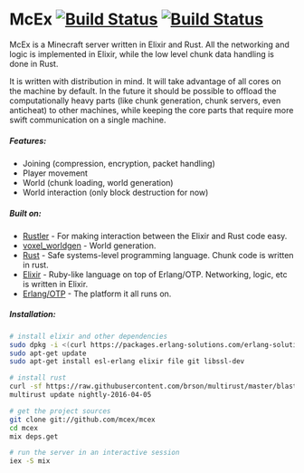 # McEx [![Build Status](https://travis-ci.org/McEx/McEx.svg?branch=master)](https://travis-ci.org/McEx/McEx) [![Build Status](https://img.shields.io/badge/Minecraft%20Version-1.9.2-green.svg)](http://wiki.vg/Protocol_version_numbers)

McEx is a Minecraft server written in Elixir and Rust. All the networking and logic is implemented in Elixir, while the low level chunk data handling is done in Rust.

It is written with distribution in mind. It will take advantage of all cores on the machine by default. In the future it should be possible to offload the computationally heavy parts (like chunk generation, chunk servers, even anticheat) to other machines, while keeping the core parts that require more swift communication on a single machine.

##### Features:
* Joining (compression, encryption, packet handling)
* Player movement
* World (chunk loading, world generation)
* World interaction (only block destruction for now)

##### Built on:
* [Rustler](https://github.com/hansihe/Rustler) - For making interaction between the Elixir and Rust code easy.
* [voxel_worldgen](https://github.com/hansihe/voxel_worldgen) - World generation.
* [Rust](https://www.rust-lang.org/) - Safe systems-level programming language. Chunk code is written in rust.
* [Elixir](http://elixir-lang.org/) - Ruby-like language on top of Erlang/OTP. Networking, logic, etc is written in Elixir.
* [Erlang/OTP](https://www.erlang.org/) - The platform it all runs on.

##### Installation:
```sh
# install elixir and other dependencies
sudo dpkg -i <(curl https://packages.erlang-solutions.com/erlang-solutions_1.0_all.deb)
sudo apt-get update
sudo apt-get install esl-erlang elixir file git libssl-dev

# install rust
curl -sf https://raw.githubusercontent.com/brson/multirust/master/blastoff.sh | sh
multirust update nightly-2016-04-05

# get the project sources
git clone git://github.com/mcex/mcex
cd mcex
mix deps.get

# run the server in an interactive session
iex -S mix
```
